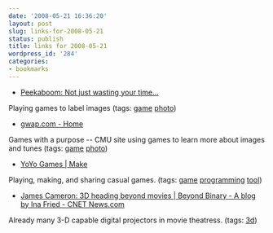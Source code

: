 ```yaml
---
date: '2008-05-21 16:36:20'
layout: post
slug: links-for-2008-05-21
status: publish
title: links for 2008-05-21
wordpress_id: '284'
categories:
- bookmarks
---
```




  * [Peekaboom: Not just wasting your time...](http://www.peekaboom.org/)




Playing games to label images (tags: [game](http://del.icio.us/eob/game) [photo](http://del.icio.us/eob/photo))





  * [gwap.com - Home](http://www.gwap.com/gwap/)




Games with a purpose -- CMU site using games to learn more about images and tunes (tags: [game](http://del.icio.us/eob/game) [photo](http://del.icio.us/eob/photo))





  * [YoYo Games | Make](http://www.yoyogames.com/make)




Playing, making, and sharing casual games. (tags: [game](http://del.icio.us/eob/game) [programming](http://del.icio.us/eob/programming) [tool](http://del.icio.us/eob/tool))





  * [James Cameron: 3D heading beyond movies | Beyond Binary - A blog by Ina Fried - CNET News.com](http://news.cnet.com/8301-13860_3-9948527-56.html?tag=nefd.lede--n)




Already many 3-D capable digital projectors in movie theatress. (tags: [3d](http://del.icio.us/eob/3d))






